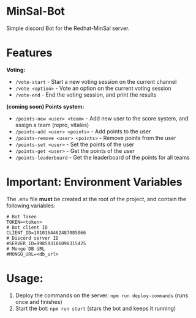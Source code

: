 # MinSal-Bot

Simple discord Bot for the Redhat-MinSal server.

# Features
**Voting:**
- `/vote-start` - Start a new voting session on the current channel
- `/vote <option>` - Vote an option on the current voting session
- `/vote-end` - End the voting session, and print the results


**(coming soon) Points system:**
- `/points-new <user> <team>` - Add new user to the score system, and assign a team (repro, vitales)
- `/points-add <user> <points>` - Add points to the user
- `/points-remove <user> <points>` - Remove points from the user
- `/points-set <user>` - Set the points of the user
- `/points-get <user>` - Get the points of the user
- `/points-leaderboard` - Get the leaderboard of the points for all teams

# Important: Environment Variables
The .env file **must** be created at the root of the project, and contain the following variables:
```
# Bot Token
TOKEN=<token>
# Bot client ID 
CLIENT_ID=1010164462487085066
# Discord server ID
#SERVER_ID=998593186098315425
# Mongo DB URL
#MONGO_URL=<db_url>
```

# Usage:
1) Deploy the commands on the server: `npm run deploy-commands` (runs once and finishes)
2) Start the bot: `npm run start` (stars the bot and keeps it running)